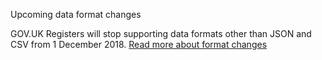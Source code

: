 <aside class="notice">
    <div class="container">
      <p class="visually-hidden">Upcoming data format changes</p>
      <p data-click-events data-click-category="Content" data-click-action="Notice link clicked">GOV.UK Registers will stop supporting data formats other than JSON and CSV from 1 December 2018. <a href="https://registers.service.gov.uk/data-format-changes">Read more about format changes</a></p>
  </div>
</aside>